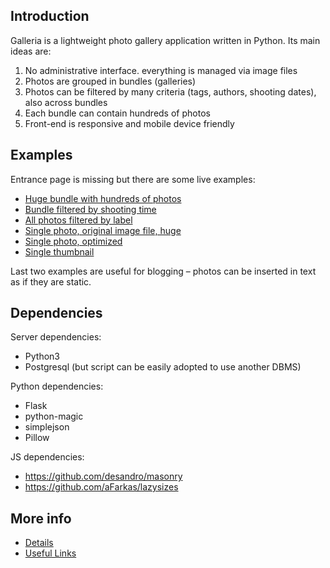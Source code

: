 ﻿## Introduction

Galleria is a lightweight photo gallery application written in Python. Its main ideas are:

1. No administrative interface. everything is managed via image files
2. Photos are grouped in bundles (galleries)
3. Photos can be filtered by many criteria (tags, authors, shooting dates), also across bundles
4. Each bundle can contain hundreds of photos
5. Front-end is responsive and mobile device friendly

## Examples

Entrance page is missing but there are some live examples:

* [Huge bundle with hundreds of photos](https://andreynovikov.info/photos/travel/Georgia/2015)
* [Bundle filtered by shooting time](https://andreynovikov.info/photos/travel/Georgia/2015?-filt.from=2015-06-25;-filt.till=2015-06-26)
* [All photos filtered by label](https://andreynovikov.info/photos/?-filt.labels=1)
* [Single photo, original image file, huge](https://andreynovikov.info/photos/travel/Georgia/2015/IMG_2171.JPG?format=original)
* [Single photo, optimized](https://andreynovikov.info/photos/travel/Georgia/2015/IMG_2171.JPG)
* [Single thumbnail](https://andreynovikov.info/photos/travel/Georgia/2015/IMG_2171.JPG?format=thumbnail)

Last two examples are useful for blogging – photos can be inserted in text as if they are static.

## Dependencies

Server dependencies:

* Python3
* Postgresql (but script can be easily adopted to use another DBMS)

Python dependencies:

* Flask
* python-magic
* simplejson
* Pillow

JS dependencies:

* https://github.com/desandro/masonry
* https://github.com/aFarkas/lazysizes

## More info

* [Details](https://github.com/andreynovikov/galleria/wiki/Details)
* [Useful Links](https://github.com/andreynovikov/galleria/wiki/Useful-Links)
